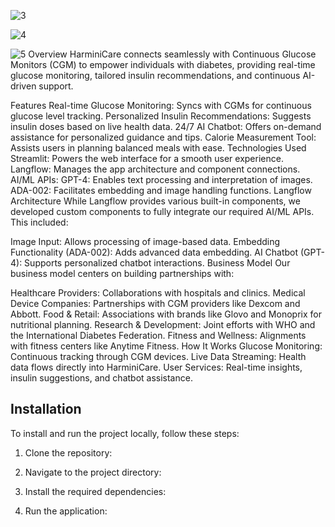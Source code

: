 ![3](https://github.com/user-attachments/assets/629aac60-41ea-498b-a4b6-a264b0f4c835)

![4](https://github.com/user-attachments/assets/12503b65-b11b-4bf9-8f12-74065b64eed8)

![5](https://github.com/user-attachments/assets/0d43614a-eb82-4589-a61a-608fdafdf5fe)
Overview
HarminiCare connects seamlessly with Continuous Glucose Monitors (CGM) to empower individuals with diabetes, providing real-time glucose monitoring, tailored insulin recommendations, and continuous AI-driven support.

Features
Real-time Glucose Monitoring: Syncs with CGMs for continuous glucose level tracking.
Personalized Insulin Recommendations: Suggests insulin doses based on live health data.
24/7 AI Chatbot: Offers on-demand assistance for personalized guidance and tips.
Calorie Measurement Tool: Assists users in planning balanced meals with ease.
Technologies Used
Streamlit: Powers the web interface for a smooth user experience.
Langflow: Manages the app architecture and component connections.
AI/ML APIs:
GPT-4: Enables text processing and interpretation of images.
ADA-002: Facilitates embedding and image handling functions.
Langflow Architecture
While Langflow provides various built-in components, we developed custom components to fully integrate our required AI/ML APIs. This included:

Image Input: Allows processing of image-based data.
Embedding Functionality (ADA-002): Adds advanced data embedding.
AI Chatbot (GPT-4): Supports personalized chatbot interactions.
Business Model
Our business model centers on building partnerships with:

Healthcare Providers: Collaborations with hospitals and clinics.
Medical Device Companies: Partnerships with CGM providers like Dexcom and Abbott.
Food & Retail: Associations with brands like Glovo and Monoprix for nutritional planning.
Research & Development: Joint efforts with WHO and the International Diabetes Federation.
Fitness and Wellness: Alignments with fitness centers like Anytime Fitness.
How It Works
Glucose Monitoring: Continuous tracking through CGM devices.
Live Data Streaming: Health data flows directly into HarminiCare.
User Services: Real-time insights, insulin suggestions, and chatbot assistance.

## Installation
To install and run the project locally, follow these steps:
1. Clone the repository:

2. Navigate to the project directory:

3. Install the required dependencies:

4. Run the application:

